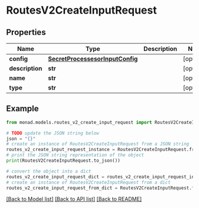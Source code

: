 # RoutesV2CreateInputRequest


## Properties

Name | Type | Description | Notes
------------ | ------------- | ------------- | -------------
**config** | [**SecretProcessesorInputConfig**](SecretProcessesorInputConfig.md) |  | [optional] 
**description** | **str** |  | [optional] 
**name** | **str** |  | [optional] 
**type** | **str** |  | [optional] 

## Example

```python
from monad.models.routes_v2_create_input_request import RoutesV2CreateInputRequest

# TODO update the JSON string below
json = "{}"
# create an instance of RoutesV2CreateInputRequest from a JSON string
routes_v2_create_input_request_instance = RoutesV2CreateInputRequest.from_json(json)
# print the JSON string representation of the object
print(RoutesV2CreateInputRequest.to_json())

# convert the object into a dict
routes_v2_create_input_request_dict = routes_v2_create_input_request_instance.to_dict()
# create an instance of RoutesV2CreateInputRequest from a dict
routes_v2_create_input_request_from_dict = RoutesV2CreateInputRequest.from_dict(routes_v2_create_input_request_dict)
```
[[Back to Model list]](../README.md#documentation-for-models) [[Back to API list]](../README.md#documentation-for-api-endpoints) [[Back to README]](../README.md)


